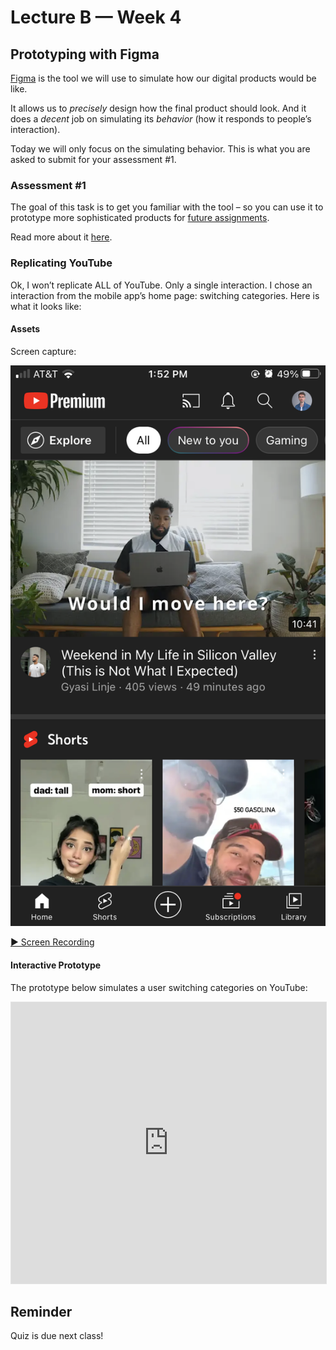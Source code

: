 # Lecture B — Week 4

## Prototyping with Figma

[Figma](https://www.figma.com/) is the tool we will use to simulate how our digital products would be like.

It allows us to *precisely* design how the final product should look. And it does a *decent* job on simulating its *behavior* (how it responds to people’s interaction).

Today we will only focus on the simulating behavior. This is what you are asked to submit for your assessment #1.

### Assessment #1

The goal of this task is to get you familiar with the tool – so you can use it to prototype more sophisticated products for [future assignments](../../#assignments).

Read more about it [here](../../Assignments/assessment-1.pdf).

### Replicating YouTube

Ok, I won’t replicate ALL of YouTube. Only a single interaction. I chose an interaction from the mobile app’s home page: switching categories. Here is what it looks like:

#### Assets

Screen capture:

![](../../../../media/youtube-screen-capture.png)

[▶️ Screen Recording](../../../../media/youtube-screen-recording.mp4)

#### Interactive Prototype

The prototype below simulates a user switching categories on YouTube:

<iframe style="border: 1px solid rgba(0, 0, 0, 0.1);" width="100%" height="450" src="https://www.figma.com/embed?embed_host=share&url=https%3A%2F%2Fwww.figma.com%2Fproto%2FtU46TYJzbTPR8GlUZXZ830%2Freplicating-interaction%3Fnode-id%3D1%253A2%26scaling%3Dscale-down%26page-id%3D0%253A1%26starting-point-node-id%3D1%253A2" allowfullscreen></iframe>

## Reminder

Quiz is due next class!
